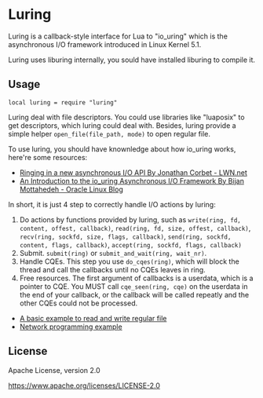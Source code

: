 # Luring
Luring is a callback-style interface for Lua to "io_uring" which is the asynchronous I/O framework introduced in Linux Kernel 5.1.

Luring uses liburing internally, you sould have installed liburing to compile it.

## Usage
````
local luring = require "luring"
````
Luring deal with file descriptors. You could use libraries like "luaposix" to get descriptors, which luring could deal with. Besides, luring provide a simple helper `open_file(file_path, mode)` to open regular file.

To use luring, you should have knownledge about how io_uring works, here're some resources:
- [Ringing in a new asynchronous I/O API By Jonathan Corbet - LWN.net](https://lwn.net/Articles/776703/)
- [An Introduction to the io_uring Asynchronous I/O Framework By Bijan Mottahedeh - Oracle Linux Blog](https://blogs.oracle.com/linux/an-introduction-to-the-io_uring-asynchronous-io-framework)

In short, it is just 4 step to correctly handle I/O actions by luring:
1. Do actions by functions provided by luring, such as `write(ring, fd, content, offest, callback)`, `read(ring, fd, size, offest, callback)`, `recv(ring, sockfd, size, flags, callback)`, `send(ring, sockfd, content, flags, callback)`, `accept(ring, sockfd, flags, callback)`
2. Submit. `submit(ring)` or `submit_and_wait(ring, wait_nr)`.
3. Handle CQEs. This step you use `do_cqes(ring)`, which will block the thread and call the callbacks until no CQEs leaves in ring.
4. Free resources. The first argument of callbacks is a userdata, which is a pointer to CQE. You MUST call `cqe_seen(ring, cqe)` on the userdata in the end of your callback, or the callback will be called repeatly and the other CQEs could not be processed.

- [A basic example to read and write regular file](example/example.lua)
- [Network programming example](example/net.lua)

## License
Apache License, version 2.0

https://www.apache.org/licenses/LICENSE-2.0